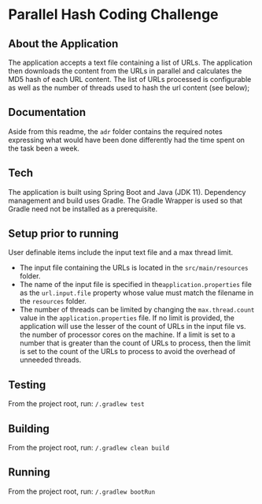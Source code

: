 # Parallel Hash Coding Challenge

## About the Application
The application accepts a text file containing a list of URLs. 
The application then downloads the content from the URLs in parallel and calculates
the MD5 hash of each URL content. The list of URLs processed is configurable as well
as the number of threads used to hash the url content (see below);

## Documentation
Aside from this readme, the `adr` folder contains the required notes expressing what would 
have been done differently had the time spent on the task been a week.

## Tech
The application is built using Spring Boot and Java (JDK 11).
Dependency management and build uses Gradle. The Gradle Wrapper is used so that
Gradle need not be installed as a prerequisite.

## Setup prior to running
User definable items include the input text file and a max thread limit.
* The input file containing the URLs is located in the `src/main/resources` folder.
* The name of the input file is specified in the`application.properties` file as 
the `url.input.file` property whose value must match the filename in the `resources` folder. 
* The number of threads can be limited by changing the `max.thread.count` value in
the `application.properties` file. If no limit is provided, the application will use the
lesser of the count of URLs in the input file vs. the number of processor cores on the machine.
If a limit is set to a number that is greater than the count of URLs to process, then the limit is set
to the count of the URLs to process to avoid the overhead of unneeded threads.

## Testing
From the project root, run:
`/.gradlew test`

## Building
From the project root, run:
`/.gradlew clean build`

## Running
From the project root, run:
`/.gradlew bootRun`
